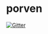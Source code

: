 # porven

[![Gitter](https://badges.gitter.im/Join%20Chat.svg)](https://gitter.im/horaciobella/porven?utm_source=badge&utm_medium=badge&utm_campaign=pr-badge&utm_content=badge)